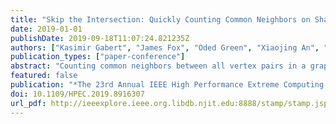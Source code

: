 ```yaml
---
title: "Skip the Intersection: Quickly Counting Common Neighbors on Shared-Memory Systems"
date: 2019-01-01
publishDate: 2019-09-18T11:07:24.821235Z
authors: ["Kasimir Gabert", "James Fox", "Oded Green", "Xiaojing An", "David A. Bader"]
publication_types: ["paper-conference"]
abstract: "Counting common neighbors between all vertex pairs in a graph is a fundamental operation, with uses in similarity measures, link prediction, graph compression, community detection, and more. Current shared-memory approaches either rely on set intersections or are not readily parallelizable. We introduce a new efficient and parallelizable algorithm to count common neighbors: starting at a wedge endpoint, we iterate through all wedges in the graph, and increment the common neighbor count for each endpoint pair. This exactly counts the common neighbors between all pairs without using set intersections, and as such attains an asymptotic improvement in runtime. Furthermore, our algorithm is simple to implement and only slight modifications are required for existing implementations to use our results. We provide an OpenMP implementation and evaluate it on real-world and synthetic graphs, demonstrating no loss of scalability and an asymptotic improvement. We show intersections are neither necessary nor helpful for computing all pairs common neighbor counts."
featured: false
publication: "*The 23rd Annual IEEE High Performance Extreme Computing Conference (HPEC), Waltham, MA, September 24-26, 2019*"
doi: 10.1109/HPEC.2019.8916307
url_pdf: http://ieeexplore.ieee.org.libdb.njit.edu:8888/stamp/stamp.jsp?tp=&arnumber=8916307&isnumber=8916214
---
```


